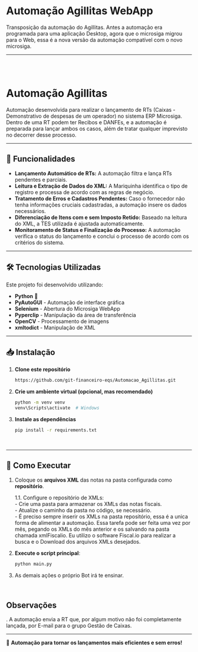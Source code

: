 # Automação Agillitas WebApp
Transposição da automação do Agillitas. Antes a automação era programada para uma aplicação Desktop, agora que o microsiga migrou para o Web, essa é a nova versão da automação compatível com o novo microsiga.

---
<br/>
<br/>

# Automação Agillitas

Automação desenvolvida para realizar o lançamento de RTs (Caixas - Demonstrativo de despesas de um operador) no sistema ERP Microsiga. Dentro de uma RT podem ter Recibos e DANFEs, e a automação é preparada para lançar ambos os casos, além de tratar qualquer imprevisto no decorrer desse processo.

---

## 📌 Funcionalidades

- **Lançamento Automático de RTs:** A automação filtra e lança RTs pendentes e parciais.
- **Leitura e Extração de Dados do XML:** A Mariquinha identifica o tipo de registro e processa de acordo com as regras de negócio.
- **Tratamento de Erros e Cadastros Pendentes:** Caso o fornecedor não tenha informações cruciais cadastradas, a automação insere os dados necessários.
- **Diferenciação de Itens com e sem Imposto Retido:** Baseado na leitura do XML, a TES utilizada é ajustada automaticamente.
- **Monitoramento de Status e Finalização do Processo:** A automação verifica o status do lançamento e conclui o processo de acordo com os critérios do sistema.

---

## 🛠 Tecnologias Utilizadas

Este projeto foi desenvolvido utilizando:

- **Python** 🐍
- **PyAutoGUI** - Automação de interface gráfica
- **Selenium** - Abertura do Microsiga WebApp
- **Pyperclip** - Manipulação da área de transferência
- **OpenCV** - Processamento de imagens
- **xmltodict** - Manipulação de XML

---

## 📥 **Instalação**  

1. **Clone este repositório**  
   ```sh
   https://github.com/git-financeiro-eqs/Automacao_Agillitas.git
   ```
   
2. **Crie um ambiente virtual (opcional, mas recomendado)**  
   ```sh
   python -m venv venv
   venv\Scripts\activate  # Windows
   ```
   
3. **Instale as dependências**  
   ```sh
   pip install -r requirements.txt
   ```
<br/>  

---

## 🚀 **Como Executar**  
  
1. Coloque os **arquivos XML** das notas na pasta configurada como **repositório**.
   
   1.1. Configure o repositório de XMLs:  
        - Crie uma pasta para armazenar os XMLs das notas fiscais.  
        - Atualize o caminho da pasta no código, se necessário.  
        - É preciso sempre inserir os XMLs na pasta repositório, essa é a unica forma de alimentar a automação.
          Essa tarefa pode ser feita uma vez por mês, pegando os XMLs do mês anterior e os salvando na pasta chamada xmlFiscalio.
          Eu utilizo o software Fiscal.io para realizar a busca e o Download dos arquivos XMLs desejados.
   
2. **Execute o script principal**:  
   ```sh
   python main.py
   ```
3. As demais ações o próprio Bot irá te ensinar.
<br/>

## **Observações**  

. A automação envia a RT que, por algum motivo não foi completamente lançada, por E-mail para o grupo Gestão de Caixas.

---

🚀 **Automação para tornar os lançamentos mais eficientes e sem erros!**
